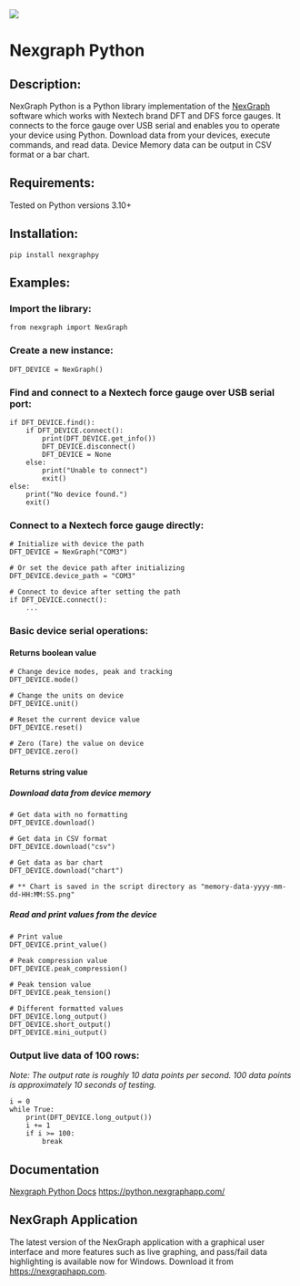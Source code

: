 <span align="center">
<img src="https://python.nexgraphapp.com/assets/images/nexgraph-logo-wide.png">
</span><br />

# Nexgraph Python

## Description:
NexGraph Python is a Python library implementation of the [NexGraph](https://nexgraphapp.com) software which works with Nextech brand DFT and DFS force gauges.  It connects to the force gauge over USB serial and enables you to operate your device using Python. Download data from your devices, execute commands, and read data.  Device Memory data can be output in CSV format or a bar chart.

## Requirements:
Tested on Python versions 3.10+

## Installation:

`pip install nexgraphpy`

## Examples:

### Import the library:

`from nexgraph import NexGraph`

### Create a new instance:

`DFT_DEVICE = NexGraph()`

### Find and connect to a Nextech force gauge over USB serial port:

```
if DFT_DEVICE.find():
    if DFT_DEVICE.connect():
        print(DFT_DEVICE.get_info())
        DFT_DEVICE.disconnect()
        DFT_DEVICE = None
    else:
        print("Unable to connect")
        exit()
else:
    print("No device found.")
    exit()
```

### Connect to a Nextech force gauge directly:

```
# Initialize with device the path
DFT_DEVICE = NexGraph("COM3")

# Or set the device path after initializing
DFT_DEVICE.device_path = "COM3"

# Connect to device after setting the path
if DFT_DEVICE.connect():
    ...
```

### Basic device serial operations:

#### Returns boolean value
```
# Change device modes, peak and tracking
DFT_DEVICE.mode()

# Change the units on device
DFT_DEVICE.unit()

# Reset the current device value
DFT_DEVICE.reset()

# Zero (Tare) the value on device
DFT_DEVICE.zero()
```

#### Returns string value

##### Download data from device memory
```
# Get data with no formatting
DFT_DEVICE.download()

# Get data in CSV format
DFT_DEVICE.download("csv")

# Get data as bar chart
DFT_DEVICE.download("chart")

# ** Chart is saved in the script directory as "memory-data-yyyy-mm-dd-HH:MM:SS.png"
```

##### Read and print values from the device

```
# Print value
DFT_DEVICE.print_value()

# Peak compression value
DFT_DEVICE.peak_compression()

# Peak tension value
DFT_DEVICE.peak_tension()

# Different formatted values
DFT_DEVICE.long_output()
DFT_DEVICE.short_output()
DFT_DEVICE.mini_output()
```

### Output live data of 100 rows:

*Note: 
The output rate is roughly 10 data points per second.
100 data points is approximately 10 seconds of testing.*

```
i = 0
while True:
    print(DFT_DEVICE.long_output())
    i += 1
    if i >= 100:
        break
```
## Documentation

[Nexgraph Python Docs](https://python.nexgraphapp.com/)
<https://python.nexgraphapp.com/>

## NexGraph Application
The latest version of the NexGraph application with a graphical user interface and more features such as live graphing, and pass/fail data highlighting is available now for Windows. Download it from <https://nexgraphapp.com>.